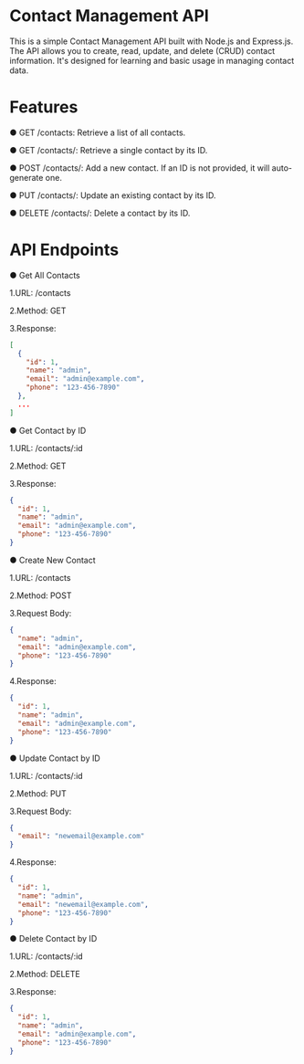 # Contact Management API
This is a simple Contact Management API built with Node.js and Express.js. The API allows you to create, read, update, and delete (CRUD) contact information. It's designed for learning and basic usage in managing contact data.

# Features
● GET /contacts: Retrieve a list of all contacts.

● GET /contacts/: Retrieve a single contact by its ID.

● POST /contacts/: Add a new contact. If an ID is not provided, it will auto-generate one.

● PUT /contacts/: Update an existing contact by its ID.

● DELETE /contacts/: Delete a contact by its ID.

# API Endpoints
● Get All Contacts

1.URL: /contacts

2.Method: GET

3.Response:

```json
[
  {
    "id": 1,
    "name": "admin",
    "email": "admin@example.com",
    "phone": "123-456-7890"
  },
  ...
]
```

● Get Contact by ID

1.URL: /contacts/:id

2.Method: GET

3.Response:

```json
{
  "id": 1,
  "name": "admin",
  "email": "admin@example.com",
  "phone": "123-456-7890"
}
```

● Create New Contact

1.URL: /contacts

2.Method: POST

3.Request Body:

```json
{
  "name": "admin",
  "email": "admin@example.com",
  "phone": "123-456-7890"
}
```

4.Response:

```json
{
  "id": 1,
  "name": "admin",
  "email": "admin@example.com",
  "phone": "123-456-7890"
}
```

● Update Contact by ID

1.URL: /contacts/:id

2.Method: PUT

3.Request Body:

```json
{
  "email": "newemail@example.com"
}
```

4.Response:

```json
{
  "id": 1,
  "name": "admin",
  "email": "newemail@example.com",
  "phone": "123-456-7890"
}
```

● Delete Contact by ID

1.URL: /contacts/:id

2.Method: DELETE

3.Response:

```json
{
  "id": 1,
  "name": "admin",
  "email": "admin@example.com",
  "phone": "123-456-7890"
}
```
